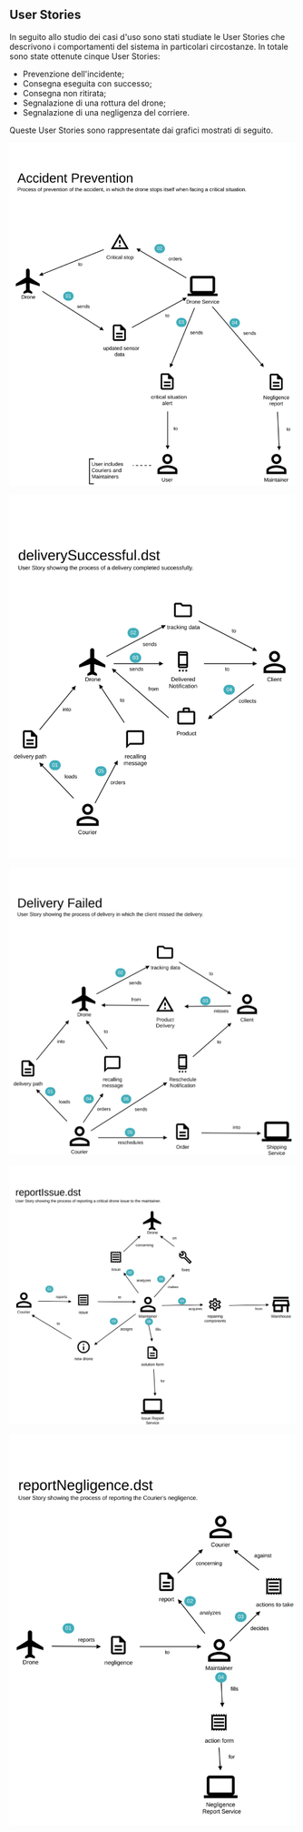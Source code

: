 ## User Stories

In seguito allo studio dei casi d'uso sono stati studiate le User Stories che descrivono i comportamenti
del sistema in particolari circostanze. In totale sono state ottenute cinque User Stories:
- Prevenzione dell'incidente;
- Consegna eseguita con successo;
- Consegna non ritirata;
- Segnalazione di una rottura del drone;
- Segnalazione di una negligenza del corriere.

Queste User Stories sono rappresentate dai grafici mostrati di seguito.

![User Story che rappresenta la prevenzione dell'incidente](accidentPrevention.dst.svg)

![User Story che rappresenta la Consegna eseguita con successo](deliverySuccessful.dst.svg)

![User Story che rappresenta la Consegna non ritirata](deliveryFailed.dst.svg)

![User Story che rappresenta la Segnalazione di una rottura del drone](reportIssue.dst.svg)

![User Story che rappresenta la Segnalazione di una negligenza del corriere](reportNegligence.dst.svg)
